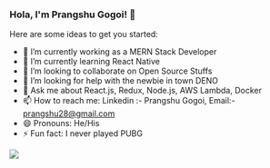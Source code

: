 ### Hola, I'm Prangshu Gogoi! 👋


Here are some ideas to get you started:

- 🔭 I’m currently working as a MERN Stack Developer
- 🌱 I’m currently learning React Native
- 👯 I’m looking to collaborate on Open Source Stuffs
- 🤔 I’m looking for help with the newbie in town DENO
- 💬 Ask me about React.js, Redux, Node.js, AWS Lambda, Docker
- 📫 How to reach me: Linkedin :- Prangshu Gogoi, Email:- prangshu28@gmail.com
- 😄 Pronouns: He/His
- ⚡ Fun fact: I never played PUBG 
<img src="https://github-readme-stats.vercel.app/api?username=jgprangshu&&show_icons=true&title_color=e23182&icon_color=f1f3f3&text_color=e50914&bg_color=000000"/>
